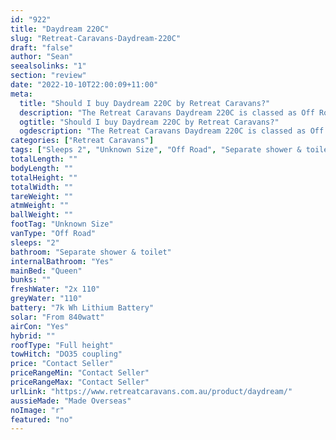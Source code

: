 ```yaml
---
id: "922"
title: "Daydream 220C"
slug: "Retreat-Caravans-Daydream-220C"
draft: "false"
author: "Sean"
seealsolinks: "1"
section: "review"
date: "2022-10-10T22:00:09+11:00"
meta:
  title: "Should I buy Daydream 220C by Retreat Caravans?"
  description: "The Retreat Caravans Daydream 220C is classed as Off Road, and sleeps 2 people. It is Made Overseas and comes in at Unknown Size. It generally has Separate shower & toilet."
  ogtitle: "Should I buy Daydream 220C by Retreat Caravans?"
  ogdescription: "The Retreat Caravans Daydream 220C is classed as Off Road, and sleeps 2 people. It is Made Overseas and comes in at Unknown Size. It generally has Separate shower & toilet."
categories: ["Retreat Caravans"]
tags: ["Sleeps 2", "Unknown Size", "Off Road", "Separate shower & toilet", "Full height", "Price Unknown"]
totalLength: ""
bodyLength: ""
totalHeight: ""
totalWidth: ""
tareWeight: ""
atmWeight: ""
ballWeight: ""
footTag: "Unknown Size"
vanType: "Off Road"
sleeps: "2"
bathroom: "Separate shower & toilet"
internalBathroom: "Yes"
mainBed: "Queen"
bunks: ""
freshWater: "2x 110"
greyWater: "110"
battery: "7k Wh Lithium Battery"
solar: "From 840watt"
airCon: "Yes"
hybrid: ""
roofType: "Full height"
towHitch: "DO35 coupling"
price: "Contact Seller"
priceRangeMin: "Contact Seller"
priceRangeMax: "Contact Seller"
urlLink: "https://www.retreatcaravans.com.au/product/daydream/"
aussieMade: "Made Overseas"
noImage: "r"
featured: "no"
---
```

